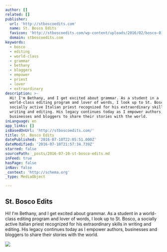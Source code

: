 ```yaml
---
author: []
related: []
publisher:
  url: 'http://stboscoedits.com'
  name: St. Bosco Edits
  favicon: 'http://stboscoedits.com/wp-content/uploads/2016/02/bosco-01-copy-small.png'
  domain: stboscoedits.com
keywords:
  - bosco
  - editing
  - world-class
  - grammar
  - bethany
  - bloggers
  - empower
  - priest
  - lover
  - extraordinary
description: >-
  Hi! I'm Bethany, and I get excited about grammar. As a student in a
  world-class editing program and lover of words, I look up to St. Bosco, a
  socially active Italian priest recognized for his extraordinary skills in
  writing and editing. His legacy continues today as I empower authors,
  businesses and bloggers to share their stories with the world.
inLanguage: en
app_links: []
isBasedOnUrl: 'http://stboscoedits.com/'
title: St. Bosco Edits
datePublished: '2016-07-10T22:05:51.000Z'
dateModified: '2016-07-10T21:57:34.739Z'
starred: false
sourcePath: _posts/2016-07-10-st-bosco-edits.md
inFeed: true
hasPage: false
inNav: false
_context: 'http://schema.org'
_type: MediaObject

---
```

<article style=""><h1>St. Bosco Edits</h1><p>Hi! I'm Bethany, and I get excited about grammar. As a student in a world-class editing program and lover of words, I look up to St. Bosco, a socially active Italian priest recognized for his extraordinary skills in writing and editing. His legacy continues today as I empower authors, businesses and bloggers to share their stories with the world.</p><img src="http://i1.wp.com/stboscoedits.com/wp-content/uploads/2016/02/cropped-bosco-01.png?fit=512%2C512" /></article>